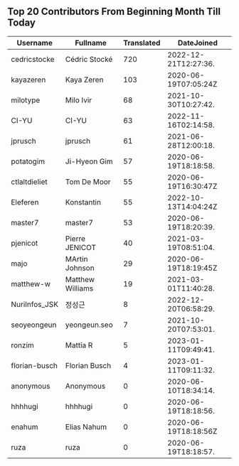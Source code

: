 ## Top 20 Contributors From Beginning Month Till Today ##
|Username|Fullname|Translated|DateJoined|
|--------|--------|----------|----------|
|cedricstocke|Cédric Stocké|720|2022-12-21T12:27:36.|
|kayazeren|Kaya Zeren|103|2020-06-19T07:05:24Z|
|milotype|Milo Ivir|68|2021-10-30T10:27:42.|
|CI-YU|CI-YU|63|2022-11-16T02:14:58.|
|jprusch|jprusch|61|2021-06-28T12:00:18.|
|potatogim|Ji-Hyeon Gim|57|2020-06-19T18:18:58.|
|ctlaltdieliet|Tom De Moor|55|2020-06-19T16:30:47Z|
|Eleferen|Konstantin|55|2022-10-13T14:04:24Z|
|master7|master7|53|2020-06-19T18:20:39.|
|pjenicot|Pierre JENICOT|40|2021-03-19T08:51:04.|
|majo|MArtin Johnson|29|2020-06-19T18:19:45Z|
|matthew-w|Matthew Williams|19|2021-03-01T11:40:28.|
|NuriInfos_JSK|정성근|8|2022-12-20T06:58:29.|
|seoyeongeun|yeongeun.seo|7|2021-10-20T07:53:01.|
|ronzim|Mattia R|5|2023-01-11T09:49:41.|
|florian-busch|Florian Busch|4|2023-01-11T09:11:32.|
|anonymous|Anonymous|0|2020-06-10T18:34:14.|
|hhhhugi|hhhhugi|0|2020-06-19T18:18:56.|
|enahum|Elias  Nahum|0|2020-06-19T18:18:56Z|
|ruza|ruza|0|2020-06-19T18:18:57.|

